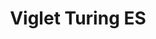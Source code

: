 ---
layout: solution
title: Viglet Turing ES
status: stable
order: 4
identifier: turing
permalink: /turing/
get-started: https://openviglet.github.io/docs/turing/
github: https://github.com/openturing/turing
github-org: openturing
release: 0.3.7
main-color: royalblue
logo-acronym: Tu
logo-section: ES
short-name: Turing ES
full-name: Viglet Turing ES
description: Semantic Navigation, Chatbot using Search Engine and Many NLP Vendors.
github-ci-url: https://github.com/openturing/turing/actions/workflows/build.yml
github-ci-image: https://img.shields.io/github/actions/workflow/status/openturing/turing/build.yml?branch=0.3.8
twitter-url: https://twitter.com/VigletTuring
download-message: Download Turing ES and add more value to your content.
download-size: 282 MB
download-url: https://github.com/openturing/turing/releases/download/v0.3.7/viglet-turing.jar
run-jar: viglet-turing.jar
run-port: 2700
social-image: https://avatars.githubusercontent.com/u/44909290?s=280&amp;v=4
facebook-url: https://www.facebook.com/viglet
file-type: .jar
categories: ["website", "ai", "opentext"]
---